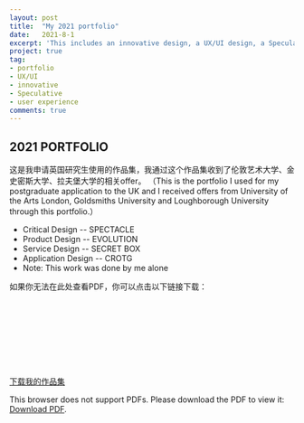 ```yaml
---
layout: post
title:  "My 2021 portfolio"
date:   2021-8-1
excerpt: 'This includes an innovative design, a UX/UI design, a Speculative design, and a user experience design.'
project: true
tag:
- portfolio
- UX/UI
- innovative 
- Speculative 
- user experience
comments: true
---
```


## 2021 PORTFOLIO 
这是我申请英国研究生使用的作品集，我通过这个作品集收到了伦敦艺术大学、金史密斯大学、拉夫堡大学的相关offer。
（This is the portfolio I used for my postgraduate application to the UK and I received offers from University of the Arts London, Goldsmiths University and Loughborough University through this portfolio.）


* Critical Design    --     SPECTACLE
* Product Design     --     EVOLUTION
* Service Design     --     SECRET BOX
* Application Design --     CROTG
* Note: This work was done by me alone

<p>如果你无法在此处查看PDF，你可以点击以下链接下载：</p>
<a href="/assets/portfolio.pdf" download>下载我的作品集</a>

<object data="/assets/portfolio.pdf" type="application/pdf" width="100%" height="800px">
    <embed src="/assets/portfolio.pdf">
        <p>This browser does not support PDFs. Please download the PDF to view it: <a href="/assets/portfolio.pdf">Download PDF</a>.</p>
    </embed>
</object>





















